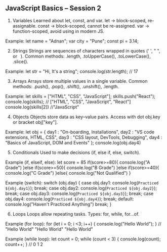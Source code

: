 ## JavaScript Basics – Session 2

1. Variables
Learned about let, const, and var.
let → block-scoped, re-assignable.
const → block-scoped, cannot be re-assigned.
var → function-scoped, avoid using in modern JS.

Example:
let name = "Adnan";
var city = "Pune";
const pi = 3.14;

2. Strings
Strings are sequences of characters wrapped in quotes (' ', " ", or ` `).
Common methods: .length, .toUpperCase(), .toLowerCase(), .slice().

Example:
let str = "Hi, It's a string";
console.log(str.length);        // 17

3. Arrays
Arrays store multiple values in a single variable.
Common methods: .push(), .pop(), .shift(), .unshift(), .length.

Example:
let skills = ["HTML", "CSS", "JavaScript"];
skills.push("React");
console.log(skills); // ["HTML", "CSS", "JavaScript", "React"]
console.log(skills[2]) //"JavaScript"

4. Objects
Objects store data as key–value pairs.
Access with dot obj.key or bracket obj["key"].

Example:
let obj = {
    day1 : "On-boarding, Installations",
    day2 : "VS code extensions, HTML, CSS",
    day3 : "CSS layout, DevTools, Debugging",
    day4 : "Basics of JavaScript, DOM and Events"
};
console.log(obj.day4)

5. Conditionals
Used to make decisions (if, else if, else, switch).

Example (if, elseif, else):
let score = 85
if(score>=80){
    console.log("A Grade")
}else if(score>=50){
    console.log("B Grade")
}else if(score>=40){
    console.log("C Grade")
}else{
    console.log("Not Qualified")
}

Example (switch):
switch (obj.day) {
    case obj.day1: console.log(`Practiced ${obj.day1}`);
    break;
    case obj.day2: console.log(`Practiced ${obj.day2}`);
    break;
    case obj.day3: console.log(`Practiced ${obj.day3}`);
    break;
    case obj.day4: console.log(`Practiced ${obj.day4}`);
    break;
    default: console.log("Haven't Practiced Anything")
    break;
}

6. Loops
Loops allow repeating tasks.
Types: for, while, for…of.

Example (for loop):
for (let i = 0; i <3; i++) {
  console.log("Hello World");
}  // "Hello World" "Hello World" "Hello World"

Example (while loop):
let count = 0;
while (count < 3) {
  console.log(count);
  count++;
}  // 0 1 2
